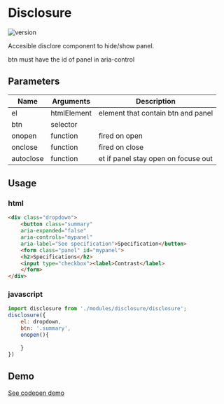 
# Disclosure

![version](https://img.shields.io/github/manifest-json/v/Natjo/disclosure)

Accesible disclore component to hide/show panel.

btn must have the id of panel in aria-control

## Parameters
| Name | Arguments | Description |
| ------ | ------ | ------ |
| el | htmlElement | element that contain btn and panel |
| btn | selector | |
| onopen | function | fired on open |
| onclose | function | fired on close |
| autoclose | function | et if panel stay open on focuse out |

## Usage

### html
```html
<div class="dropdown">
	<button class="summary" 
	aria-expanded="false" 
	aria-controls="mypanel" 
	aria-label="See specification">Specification</button>
	<form class="panel" id="mypanel">
	<h2>Specifications</h2>
	<input type="checkbox"><label>Contrast</label>
	</form>
</div>
```
### javascript
```javascript
import disclosure from './modules/disclosure/disclosure';
disclosure({
	el: dropdown,
	btn: '.summary',
	onopen(){
	
	}
})
```

## Demo
[See codepen demo](https://codepen.io/natjo/pen/oNGzJGK?editors=0011)
